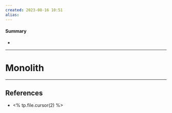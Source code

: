 ```yaml
---
created: 2023-08-16 10:51
alias: 
---
```

#### Summary
+ 

----
# Monolith



----

## References
+ <% tp.file.cursor(2) %>
